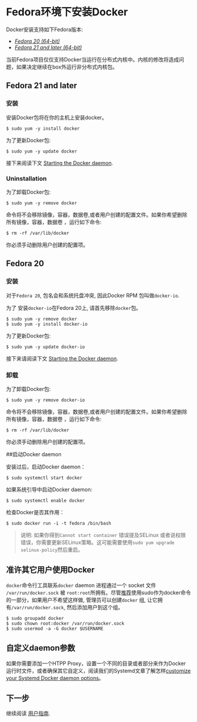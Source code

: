 # Fedora环境下安装Docker

Docker安装支持如下Fedora版本:

- [*Fedora 20 (64-bit)*](#fedora-20-installation)
- [*Fedora 21 and later (64-bit)*](#fedora-21-and-later-installation)

当前Fedora项目仅仅支持Docker当运行在分布式内核中。内核的修改将造成问题，如果决定继续在box外运行非分布式内核包。

## Fedora 21 and later

### 安装

安装Docker包将在你的主机上安装docker。

    $ sudo yum -y install docker

为了更新Docker包:

    $ sudo yum -y update docker

接下来阅读下文 [Starting the Docker daemon](#starting-the-docker-daemon).

### Uninstallation

为了卸载Docker包:

    $ sudo yum -y remove docker

命令将不会移除镜像，容器，数据卷,或者用户创建的配置文件。如果你希望删除所有镜像，容器，数据卷 ，运行如下命令:

    $ rm -rf /var/lib/docker

你必须手动删除用户创建的配置项。

## Fedora 20

### 安装

对于`Fedora 20`, 包名会和系统托盘冲突, 因此Docker RPM 包叫做`docker-io`.

为了 安装`docker-io`在Fedora 20上, 请首先移除`docker`包。

    $ sudo yum -y remove docker
    $ sudo yum -y install docker-io

为了更新Docker包:

    $ sudo yum -y update docker-io

接下来请阅读下文 [Starting the Docker daemon](#starting-the-docker-daemon).

### 卸载

为了卸载Docker包:

    $ sudo yum -y remove docker-io

命令将不会移除镜像，容器，数据卷,或者用户创建的配置文件。如果你希望删除所有镜像，容器，数据卷 ，运行如下命令:

    $ rm -rf /var/lib/docker

你必须手动删除用户创建的配置项。


##启动Docker daemon

安装过后，启动Docker daemon：

    $ sudo systemctl start docker

如果系统引导中启动Docker daemon:

    $ sudo systemctl enable docker

检查Docker是否其作用：

    $ sudo docker run -i -t fedora /bin/bash

> 说明: 如果你得到`Cannot start container` 错误提及SELinux 或者说权限错误，你需要更新SELinux策略。这可能需要使用`sudo yum upgrade selinux-policy`然后重启。


## 准许其它用户使用Docker

`docker`命令行工具联系`docker` daemon 进程通过一个
socket 文件 `/var/run/docker.sock` 被 `root:root`所拥有。尽管[推荐]((https://lists.projectatomic.io/projectatomic-archives/atomic-devel/2015-January/msg00034.html))使用sudo作为docker命令的一部分，如果用户不希望这样做, 管理员可以创建`docker` 组, 让它拥有`/var/run/docker.sock`, 然后添加用户到这个组。

    $ sudo groupadd docker
    $ sudo chown root:docker /var/run/docker.sock
    $ sudo usermod -a -G docker $USERNAME

## 自定义daemon参数

如果你需要添加一个HTPP Proxy，设置一个不同的目录或者部分来作为Docker运行时文件，或者确保其它自定义，阅读我们的Systemd文章了解怎样[customize your Systemd Docker daemon options](../Articles/systemd.md)。

## 下一步

继续阅读 [用户指南](../UserGuide/README.md).

